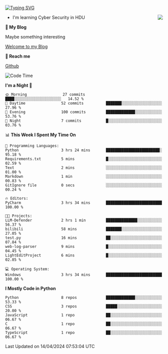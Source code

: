 [![Typing SVG](https://readme-typing-svg.herokuapp.com?font=Fira+Code&pause=1000&random=false&width=450&height=60&lines=Hello+%F0%9F%91%8B%F0%9F%8F%BB;I'm+JBNRZ)](https://git.io/typing-svg)

<a href="#">
  <img align="right" src="https://github-readme-stats.vercel.app/api?username=JBNRZ&show_icons=true&bg_color=15,f2f7fd,E0EAFC" />
</a>

- I'm learning Cyber Security in HDU

 **🌱 My Blog**

Maybe something interesting

[Welcome to my Blog](https://jbnrz.com.cn/)

 **💬 Reach me** 

[Github](https://github.com/JBNRZ)


<!--START_SECTION:waka-->
![Code Time](http://img.shields.io/badge/Code%20Time-422%20hrs%2010%20mins-blue)

**I'm a Night 🦉** 

```text
🌞 Morning                27 commits          ████░░░░░░░░░░░░░░░░░░░░░   14.52 % 
🌆 Daytime                52 commits          ███████░░░░░░░░░░░░░░░░░░   27.96 % 
🌃 Evening                100 commits         █████████████░░░░░░░░░░░░   53.76 % 
🌙 Night                  7 commits           █░░░░░░░░░░░░░░░░░░░░░░░░   03.76 % 
```


📊 **This Week I Spent My Time On** 

```text
💬 Programming Languages: 
Python                   3 hrs 24 mins       ████████████████████████░   95.18 % 
Requirements.txt         5 mins              █░░░░░░░░░░░░░░░░░░░░░░░░   02.59 % 
Text                     2 mins              ░░░░░░░░░░░░░░░░░░░░░░░░░   01.00 % 
Markdown                 1 min               ░░░░░░░░░░░░░░░░░░░░░░░░░   00.83 % 
GitIgnore file           0 secs              ░░░░░░░░░░░░░░░░░░░░░░░░░   00.24 % 

🔥 Editors: 
PyCharm                  3 hrs 34 mins       █████████████████████████   100.00 % 

🐱‍💻 Projects: 
LLM-Defender             2 hrs 1 min         ██████████████░░░░░░░░░░░   56.37 % 
bilibili                 58 mins             ███████░░░░░░░░░░░░░░░░░░   27.05 % 
test.py                  16 mins             ██░░░░░░░░░░░░░░░░░░░░░░░   07.84 % 
web-log-parser           9 mins              █░░░░░░░░░░░░░░░░░░░░░░░░   04.45 % 
LightEditProject         6 mins              █░░░░░░░░░░░░░░░░░░░░░░░░   02.85 % 

💻 Operating System: 
Windows                  3 hrs 34 mins       █████████████████████████   100.00 % 
```

**I Mostly Code in Python** 

```text
Python                   8 repos             █████████████░░░░░░░░░░░░   53.33 % 
CSS                      3 repos             █████░░░░░░░░░░░░░░░░░░░░   20.00 % 
JavaScript               1 repo              ██░░░░░░░░░░░░░░░░░░░░░░░   06.67 % 
C                        1 repo              ██░░░░░░░░░░░░░░░░░░░░░░░   06.67 % 
TypeScript               1 repo              ██░░░░░░░░░░░░░░░░░░░░░░░   06.67 % 
```




 Last Updated on 14/04/2024 07:53:04 UTC
<!--END_SECTION:waka-->
